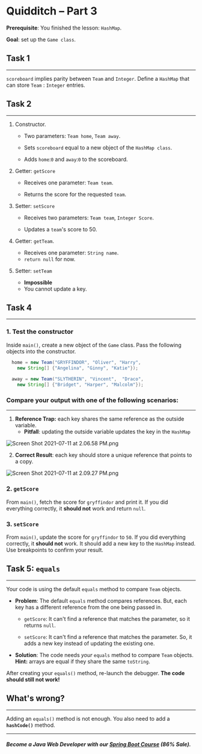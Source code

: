 # Quidditch – Part 3

**Prerequisite**: You finished the lesson: `HashMap`.

**Goal**: set up the `Game class`.

## **Task 1**
-----------------------------
`scoreboard` implies parity between `Team` and `Integer`. Define a `HashMap` that can store `Team` : `Integer` entries.

## **Task 2**
----------------------

1.  Constructor.

    -  Two parameters: `Team home`, `Team away`.

    -  Sets `scoreboard` equal to a new object of the `HashMap class`.
  
    -   Adds `home`:`0` and `away`:`0` to the scoreboard.    

2.  Getter: `getScore`

    -   Receives one parameter: `Team team`.

    -   Returns the score for the requested `team`.

3.  Setter: `setScore`

    -   Receives two parameters: `Team team`, `Integer Score`.

    -   Updates a `team`'s score to 50.

4.  Getter: `getTeam`. 
    -   Receives one parameter: `String name`.
    -   `return null` for now.
5.  Setter: `setTeam`

    -   **Impossible**
    - You cannot update a key.

## Task 4
--------------------------------

### 1. Test the constructor 

Inside `main()`, create a new object of the `Game` class. Pass the following objects into the constructor.

```java
  home = new Team("GRYFFINDOR", "Oliver", "Harry", 
    new String[] {"Angelina", "Ginny", "Katie"});
  
  away = new Team("SLYTHERIN", "Vincent",  "Draco", 
    new String[] {"Bridget", "Harper", "Malcolm"});
```
### **Compare your output with one of the following scenarios:**
---
1. **Reference Trap:** each key shares the same reference as the outside variable.
    - **Pitfall**: updating the outside variable updates the key in the `HashMap`


![Screen Shot 2021-07-11 at 2.06.58 PM.png](https://firebasestorage.googleapis.com/v0/b/learnthepart-75aed.appspot.com/o/images%2F99f9b7e8-c5e8-4e0b-ac78-7cf4adbbe131?alt=media&token=981f3924-4f89-4711-ba20-7aed3822d4e6)


2. **Correct Result**: each key should store a unique reference that points to a copy.

![Screen Shot 2021-07-11 at 2.09.27 PM.png](https://firebasestorage.googleapis.com/v0/b/learnthepart-75aed.appspot.com/o/images%2F7b9dc85d-6fdb-4996-892b-1545b4b4cbb9?alt=media&token=e9d2384f-4fe2-4365-bbfd-65f7a8371389)

### 2. `getScore`

From `main()`, fetch the score for `gryffindor` and print it. If you did everything correctly, it **should not** work and return `null`.

### 3. `setScore`

From `main()`, update the score for `gryffindor` to `50`. If you did everything correctly, it **should not** work. It should add a new key to the `HashMap` instead. Use breakpoints to confirm your result. 

## **Task 5: `equals`**
--------------------------------

Your code is using the default `equals` method to compare `Team` objects.

- **Problem**: The default `equals` method compares references. But, each key has a different reference from the one being passed in.

   - `getScore`: It can't find a reference that matches the parameter, so it returns `null`.

   - `setScore`: It can't find a reference that matches the parameter. So, it adds a new key instead of updating the existing one.

- **Solution**: The code needs *your* `equals` method to compare `Team` objects. **Hint:** arrays are equal if they share the same `toString`.

After creating your `equals()` method, re-launch the 
debugger.
**The code should still not work!**
## What's wrong?
--------------------------------
Adding an `equals()` method is not enough. You also need to add a **`hashCode()`** method.

--------
##### Become a Java Web Developer with our [Spring Boot Course](https://udemy-redirect-app.herokuapp.com/spring) (86% Sale).
